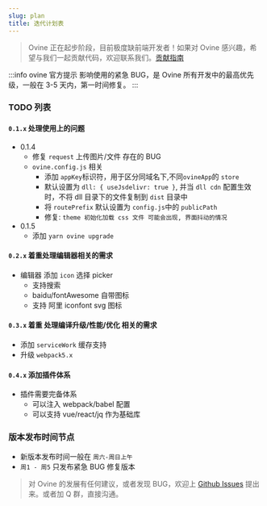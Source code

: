 ```yaml
---
slug: plan
title: 迭代计划表
---
```


> Ovine 正在起步阶段，目前极度缺前端开发者！如果对 Ovine 感兴趣，希望与我们一起贡献代码，欢迎联系我们。[贡献指南](/org/blog/contribute)

:::info ovine 官方提示
影响使用的紧急 BUG，是 Ovine 所有开发中的最高优先级，一般在 3-5 天内，第一时间修复。
:::

### TODO 列表

#### `0.1.x` 处理使用上的问题

- 0.1.4
  - 修复 `request` 上传图片/文件 存在的 BUG
  - `ovine.config.js` 相关
    - 添加 `appKey`标识符，用于区分同域名下,不同`ovineApp`的 `store`
    - 默认设置为 `dll: { useJsdelivr: true }`, 并当 `dll cdn` 配置生效时，不将 dll 目录下的文件复制到 `dist` 目录中
    - 将 `routePrefix` 默认设置为 `config.js`中的 `publicPath`
    - 修复: `theme 初始化加载 css 文件 可能会出现, 界面抖动的情况`
- 0.1.5
  - 添加 `yarn ovine upgrade`

#### `0.2.x` 着重处理编辑器相关的需求

- 编辑器 添加 `icon` 选择 picker
  - 支持搜索
  - baidu/fontAwesome 自带图标
  - 支持 阿里 iconfont svg 图标

#### `0.3.x` 着重 处理编译升级/性能/优化 相关的需求

- 添加 `serviceWork` 缓存支持
- 升级 `webpack5.x`

#### `0.4.x` 添加插件体系

- 插件需要完备体系
  - 可以注入 webpack/babel 配置
  - 可以支持 vue/react/jq 作为基础库

### 版本发布时间节点

- 新版本发布时间一般在 `周六-周日上午`
- `周1 - 周5` 只发布紧急 BUG 修复版本

> 对 Ovine 的发展有任何建议，或者发现 BUG，欢迎上 [Github Issues](https://github.com/CareyToboo/ovine/issues) 提出来。或者加 Q 群，直接沟通。

